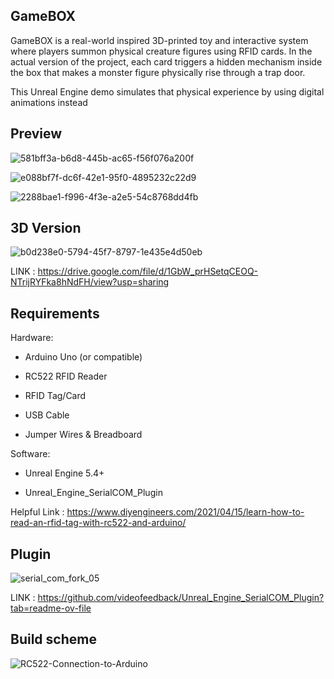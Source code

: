 GameBOX
---

GameBOX is a real-world inspired 3D-printed toy and interactive system where players summon physical creature figures using RFID cards. In the actual version of the project, each card triggers a hidden mechanism inside the box that makes a monster figure physically rise through a trap door.

This Unreal Engine demo simulates that physical experience by using digital animations instead

Preview
---

![581bff3a-b6d8-445b-ac65-f56f076a200f](https://github.com/user-attachments/assets/b52e03bf-eb3a-4b5d-8cf2-ed1685ac7b6e)

![e088bf7f-dc6f-42e1-95f0-4895232c22d9](https://github.com/user-attachments/assets/3dfa7543-09a6-42f9-b119-c74b01e3f588)

![2288bae1-f996-4f3e-a2e5-54c8768dd4fb](https://github.com/user-attachments/assets/7f2e3c51-d0ad-4849-b67c-3cfdbc3908b4)

3D Version
---

![b0d238e0-5794-45f7-8797-1e435e4d50eb](https://github.com/user-attachments/assets/b08f9b10-803b-430d-8806-06d4596d4991)

LINK : https://drive.google.com/file/d/1GbW_prHSetqCEOQ-NTrijRYFka8hNdFH/view?usp=sharing

Requirements
---

Hardware:

- Arduino Uno (or compatible)

- RC522 RFID Reader

- RFID Tag/Card

- USB Cable

- Jumper Wires & Breadboard

Software:

- Unreal Engine 5.4+

- Unreal_Engine_SerialCOM_Plugin

Helpful Link : https://www.diyengineers.com/2021/04/15/learn-how-to-read-an-rfid-tag-with-rc522-and-arduino/

Plugin
---

![serial_com_fork_05](https://github.com/user-attachments/assets/a9f9d973-52a7-4fcd-bce4-2cf17f3d2fbb)

LINK : https://github.com/videofeedback/Unreal_Engine_SerialCOM_Plugin?tab=readme-ov-file

Build scheme
---

![RC522-Connection-to-Arduino](https://github.com/user-attachments/assets/73273714-3f07-4408-a9f6-8f6bd1d0b010)



